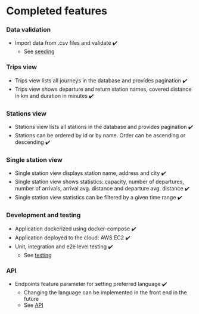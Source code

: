 # Completed features
### Data validation
- Import data from .csv files and validate ✔️
  - See [seeding](https://github.com/JuanitoSebastian/City-Bike-Journeys/blob/main/docs/seeding.md)

### Trips view
- Trips view lists all journeys in the database and provides pagination ✔️
- Trips view shows departure and return station names, covered distance in km and duration in minutes ✔️

### Stations view
- Stations view lists all stations in the database and provides pagination ✔️
- Stations can be ordered by id or by name. Order can be ascending or descending ✔️

### Single station view
- Single station view displays station name, address and city ✔️
- Single station view shows statistics: capacity, number of departures, number of arrivals, arrival avg. distance and departure avg. distance ✔️
- Single station view statistics can be filtered by a given time range ✔️

### Development and testing
- Application dockerized using docker-compose ✔️
- Application deployed to the cloud: AWS EC2 ✔️
- Unit, integration and e2e level testing ✔️
  - See [testing](https://github.com/JuanitoSebastian/City-Bike-Journeys/blob/main/docs/testing.md)

### API
- Endpoints feature parameter for setting preferred language ✔️
  - Changing the language can be implemented in the front end in the future
  - See [API](https://github.com/JuanitoSebastian/City-Bike-Journeys/blob/main/docs/api.md)